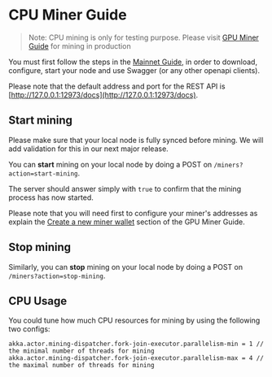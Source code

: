 # CPU Miner Guide

> Note: CPU mining is only for testing purpose. Please visit [GPU Miner Guide](GPU-Miner-Guide.md) for mining in production

You must first follow the steps in the [Mainnet Guide](Mainnet-Guide.md), in order to download, configure, start your node and use Swagger (or any other openapi clients).

Please note that the default address and port for the REST API is [http://127.0.0.1:12973/docs](http://127.0.0.1:12973/docs).

## Start mining

Please make sure that your local node is fully synced before mining. We will add validation for this in our next major release.

You can **start** mining on your local node by doing a POST on `/miners?action=start-mining`.

The server should answer simply with `true` to confirm that the mining process has now started.

Please note that you will need first to configure your miner's addresses as explain the [Create a new miner wallet](GPU-Miner-Guide.md#create-a-new-miner-wallet) section of the GPU Miner Guide.

## Stop mining

Similarly, you can **stop** mining on your local node by doing a POST on `/miners?action=stop-mining`.

## CPU Usage

You could tune how much CPU resources for mining by using the following two configs:

    akka.actor.mining-dispatcher.fork-join-executor.parallelism-min = 1 // the minimal number of threads for mining
    akka.actor.mining-dispatcher.fork-join-executor.parallelism-max = 4 // the maximal number of threads for mining
